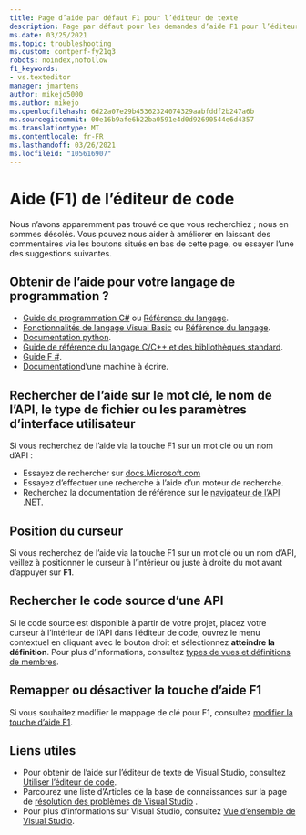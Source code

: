 ```yaml
---
title: Page d’aide par défaut F1 pour l’éditeur de texte
description: Page par défaut pour les demandes d’aide F1 pour l’éditeur de texte Visual Studio
ms.date: 03/25/2021
ms.topic: troubleshooting
ms.custom: contperf-fy21q3
robots: noindex,nofollow
f1_keywords:
- vs.texteditor
manager: jmartens
author: mikejo5000
ms.author: mikejo
ms.openlocfilehash: 6d22a07e29b45362324074329aabfddf2b247a6b
ms.sourcegitcommit: 00e16b9afe6b22ba0591e4d0d92690544e6d4357
ms.translationtype: MT
ms.contentlocale: fr-FR
ms.lasthandoff: 03/26/2021
ms.locfileid: "105616907"
---
```

# <a name="code-editor-f1-help"></a>Aide (F1) de l’éditeur de code

Nous n’avons apparemment pas trouvé ce que vous recherchiez ; nous en sommes désolés. Vous pouvez nous aider à améliorer en laissant des commentaires via les boutons situés en bas de cette page, ou essayer l’une des suggestions suivantes.

## <a name="get-help-for-your-programming-language"></a>Obtenir de l’aide pour votre langage de programmation ?

- [Guide de programmation C#](/dotnet/csharp/programming-guide/) ou [Référence du langage](/dotnet/csharp/language-reference/).
- [Fonctionnalités de langage Visual Basic](/dotnet/visual-basic/programming-guide/language-features/) ou [Référence du langage](/dotnet/visual-basic/language-reference/).
- [Documentation python](https://docs.python.org/).
- [Guide de référence du langage C/C++ et des bibliothèques standard](/cpp/cpp/c-cpp-language-and-standard-libraries).
- [Guide F #](/dotnet/fsharp/).
- [Documentation](https://www.typescriptlang.org/docs)d’une machine à écrire.

## <a name="search-for-help-on-keyword-api-name-file-type-or-ui-settings"></a>Rechercher de l’aide sur le mot clé, le nom de l’API, le type de fichier ou les paramètres d’interface utilisateur

Si vous recherchez de l’aide via la touche F1 sur un mot clé ou un nom d’API :

- Essayez de rechercher sur [docs.Microsoft.com](/)
- Essayez d’effectuer une recherche à l’aide d’un moteur de recherche.
- Recherchez la documentation de référence sur le [navigateur de l’API .NET](/dotnet/api/).

## <a name="cursor-position"></a>Position du curseur

Si vous recherchez de l’aide via la touche F1 sur un mot clé ou un nom d’API, veillez à positionner le curseur à l’intérieur ou juste à droite du mot avant d’appuyer sur **F1**.

## <a name="find-the-source-code-for-an-api"></a>Rechercher le code source d’une API

Si le code source est disponible à partir de votre projet, placez votre curseur à l’intérieur de l’API dans l’éditeur de code, ouvrez le menu contextuel en cliquant avec le bouton droit et sélectionnez **atteindre la définition**. Pour plus d’informations, consultez [types de vues et définitions de membres](../../ide/go-to-and-peek-definition.md).

## <a name="re-map-or-disable-the-f1-help-key"></a>Remapper ou désactiver la touche d’aide F1

Si vous souhaitez modifier le mappage de clé pour F1, consultez [modifier la touche d’aide F1](../not-in-toc/change-f1-help-key.md).

## <a name="useful-links"></a>Liens utiles

- Pour obtenir de l’aide sur l’éditeur de texte de Visual Studio, consultez [Utiliser l’éditeur de code](../../ide/writing-code-in-the-code-and-text-editor.md).
- Parcourez une liste d’Articles de la base de connaissances sur la page de [résolution des problèmes de Visual Studio](/troubleshoot/visualstudio/welcome-visual-studio/) .
- Pour plus d’informations sur Visual Studio, consultez [Vue d’ensemble de Visual Studio](../../get-started/visual-studio-ide.md).